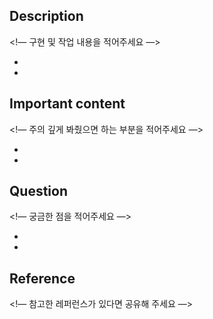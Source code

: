 ## Description

<!— 구현 및 작업 내용을 적어주세요 —>

- 
- 

## Important content

<!— 주의 깊게 봐줬으면 하는 부분을 적어주세요 —>

- 
- 

## Question

<!— 궁금한 점을 적어주세요 —>

- 
- 

## Reference

<!— 참고한 레퍼런스가 있다면 공유해 주세요 —>
